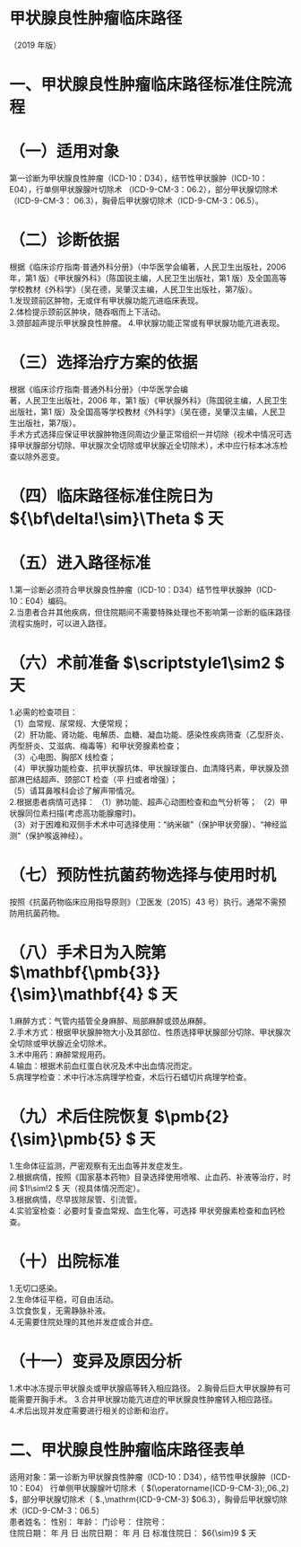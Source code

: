 # 甲状腺良性肿瘤临床路径  
（2019 年版）  
# 一、甲状腺良性肿瘤临床路径标准住院流程  
# （一）适用对象  
第一诊断为甲状腺良性肿瘤（ICD-10：D34），结节性甲状腺肿（ICD-10：E04），行单侧甲状腺腺叶切除术
（ICD-9-CM-3：06.2），部分甲状腺切除术（ICD-9-CM-3：
06.3），胸骨后甲状腺切除术（ICD-9-CM-3：06.5）。  
# （二）诊断依据  
根据《临床诊疗指南·普通外科分册》（中华医学会编著，人民卫生出版社，2006 年，第1 版）《甲状腺外科》（陈国锐主编，人民卫生出版社，第1 版）及全国高等学校教材《外科学》（吴在德，吴肇汉主编，人民卫生出版社，第7版）。  
1.发现颈前区肿物，无或伴有甲状腺功能亢进临床表现。  
2.体检提示颈前区肿块，随吞咽而上下活动。  
3.颈部超声提示甲状腺良性肿瘤。 4.甲状腺功能正常或有甲状腺功能亢进表现。  
# （三）选择治疗方案的依据  
根据《临床诊疗指南·普通外科分册》（中华医学会编  
著，人民卫生出版社，2006 年，第1 版）《甲状腺外科》（陈国锐主编，人民卫生出版社，第1 版）及全国高等学校教材《外科学》（吴在德，吴肇汉主编，人民卫生出版社，第7版）。  
手术方式选择应保证甲状腺肿物连同周边少量正常组织一并切除（视术中情况可选择甲状腺部分切除、甲状腺次全切除或甲状腺近全切除术），术中应行标本冰冻检查以除外恶变。  
# （四）临床路径标准住院日为 ${\bf\delta\!\sim}\Theta $ 天  
# （五）进入路径标准  
1.第一诊断必须符合甲状腺良性肿瘤（ICD-10：D34）结节性甲状腺肿（ICD-10：E04）编码。  
2.当患者合并其他疾病，但住院期间不需要特殊处理也不影响第一诊断的临床路径流程实施时，可以进入路径。  
# （六）术前准备 $\scriptstyle1\sim2 $ 天  
1.必需的检查项目：  
（1）血常规、尿常规、大便常规；  
（2）肝功能、肾功能、电解质、血糖、凝血功能、感染性疾病筛查（乙型肝炎、丙型肝炎、艾滋病、梅毒等）和甲状旁腺素检查；  
（3）心电图、胸部X 线检查；  
（4）甲状腺功能检查、抗甲状腺抗体、甲状腺球蛋白、血清降钙素，甲状腺及颈部淋巴结超声、颈部CT 检查（平 扫或者增强）；  
（5）请耳鼻喉科会诊了解声带情况。  
2.根据患者病情可选择： （1）肺功能、超声心动图检查和血气分析等； （2）甲状腺同位素扫描(考虑高功能腺瘤时)。  
（3）对于困难和双侧手术术中可选择使用：“纳米碳”（保护甲状旁腺）、“神经监测”（保护喉返神经）。  
# （七）预防性抗菌药物选择与使用时机  
按照《抗菌药物临床应用指导原则》（卫医发〔2015〕43 号）执行。通常不需预防用抗菌药物。  
# （八）手术日为入院第 $\mathbf{\pmb{3}}{\sim}\mathbf{4} $ 天  
1.麻醉方式：气管内插管全身麻醉、局部麻醉或颈丛麻醉。  
2.手术方式：根据甲状腺肿物大小及其部位、性质选择甲状腺部分切除、甲状腺次全切除或甲状腺近全切除术。  
3.术中用药：麻醉常规用药。  
4.输血：根据术前血红蛋白状况及术中出血情况而定。  
5.病理学检查：术中行冰冻病理学检查，术后行石蜡切片病理学检查。  
# （九）术后住院恢复 $\pmb{2}{\sim}\pmb{5} $ 天  
1.生命体征监测，严密观察有无出血等并发症发生。  
2.根据病情，按照《国家基本药物》目录选择使用喷喉、止血药、补液等治疗，时间 $1\!\sim\!2 $ 天（视具体情况而定）。  
3.根据病情，尽早拔除尿管、引流管。  
4.实验室检查：必要时复查血常规、血生化等，可选择 甲状旁腺素检查和血钙检查。  
# （十）出院标准  
1.无切口感染。  
2.生命体征平稳，可自由活动。  
3.饮食恢复，无需静脉补液。  
4.无需要住院处理的其他并发症或合并症。  
# （十一）变异及原因分析  
1.术中冰冻提示甲状腺炎或甲状腺癌等转入相应路径。 2.胸骨后巨大甲状腺肿有可能需要开胸手术。 3.合并甲状腺功能亢进症的甲状腺良性肿瘤转入相应路径。  
4.术后出现并发症需要进行相关的诊断和治疗。  
# 二、甲状腺良性肿瘤临床路径表单  
适用对象：第一诊断为甲状腺良性肿瘤（ICD-10：D34），结节性甲状腺肿（ICD-10：E04） 行单侧甲状腺腺叶切除术（ $(\operatorname{ICD-9-CM-3};\,06.\,2) $，部分甲状腺切除术（ $.\,\mathrm{ICD-9-CM-3} $06.3），胸骨后甲状腺切除术（ICD-9-CM-3：06.5）  
患者姓名：               性别：    年龄：      门诊号：        住院号：  
住院日期：     年    月    日 出院日期：     年    月    日 标准住院日： $6{\sim}9 $ 天  

